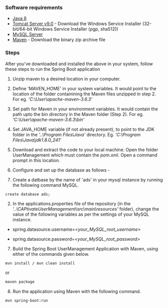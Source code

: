### Software requirements
- [Java 8](https://www.oracle.com/technetwork/java/javase/downloads/jdk8-downloads-2133151.html)
- [Tomcat Server v9.0](https://tomcat.apache.org/download-90.cgi) - Download the Windows Service Installer (32-bit/64-bit Windows Service Installer (pgp, sha512))
- [MySQL Server](https://dev.mysql.com/downloads/installer/)
- [Maven](https://maven.apache.org/download.cgi) - Download the binary zip archive file

### Steps
After you've downloaded and installed the above in your system, follow these steps to run the Spring Boot application
1. Unzip maven to a desired location in your computer.
2. Define 'MAVEN_HOME' in your system variables. It would point to the location of the folder containining the Maven files unzipped in step 2. For eg. _'C:\User\apache-maven-3.6.3'_
3. Set path for Maven in your environment variables. It would contain the path upto the bin directory in the Maven folder (Step 2). For eg. _'C:\User\apache-maven-3.6.3\bin'_
4. Set JAVA_HOME variable (if not already present), to point to the JDK folder in the _'..\Program Files\Java'_ directory. Eg. _'C:\Program Files\Java\jdk1.8.0_241'_
5. Download and extract the code to your local machine. Open the folder UserManagement which must contain the _pom.xml_. Open a command prompt in this location.
6. Configure and set up the database as follows - 

1. Create a datbase by the name of 'ads' in your mysql instance by running the following command MySQL.

`create database ads;`

2. In the applications.properties file of the repository (in the _'..\CAPtivateUserManagement\src\main\resources'_ folder), change the value of the following variables as per the settings of your MySQL instance.

- spring.datasource.username=_<your_MySQL_root_username>_

- spring.datasource.password=_<your_MySQL_root_password>_

7. Build the Spring Boot UserManagement Application with Maven, using either of the commands given below.
```sh
mvn install / mvn clean install
```
or

```sh
maven package
```

8. Run the application using Maven with the following command.

```sh
mvn spring-boot:run
```
